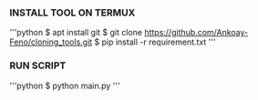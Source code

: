 

### INSTALL TOOL ON TERMUX
'''python
$ apt install git 
$ git clone https://github.com/Ankoay-Feno/cloning_tools.git 
$ pip install -r requirement.txt
'''
### RUN SCRIPT
'''python
$ python main.py
'''
